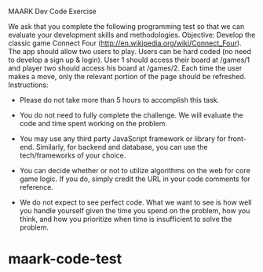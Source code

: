 MAARK Dev Code Exercise

We ask that you complete the following programming test so that we can evaluate your development skills and methodologies.
Objective:
Develop the classic game Connect Four (http://en.wikipedia.org/wiki/Connect_Four). The app should allow two users to play. Users can be hard coded (no need to develop a sign up & login). User 1 should access their board at /games/1 and player two should access his board at /games/2. Each time the user makes a move, only the relevant portion of the page should be refreshed.
Instructions:
* Please do not take more than 5 hours to accomplish this task.
* You do not need to fully complete the challenge. We will evaluate the code and time spent working on the problem.
* You may use any third party JavaScript framework or library for front-end. Similarly, for backend and database, you can use the tech/frameworks of your choice.
 
* You can decide whether or not to utilize algorithms on the web for core game logic. If you do, simply credit the URL in your code comments for reference.
* We do not expect to see perfect code. What we want to see is how well you handle yourself given the time you spend on the problem, how you think, and how you prioritize when time is insufficient to solve the problem.
# maark-code-test
